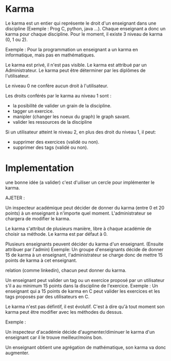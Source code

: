 # Karma

Le karma est un entier qui représente le droit d'un enseignant dans une discipline (Exemple : Prog C, python, java ...).
Chaque enseignant a donc un karma pour chaque discipline. Pour le moment, il existe 3 niveau de karma (0, 1 ou 2).

Exemple : Pour la programmation un enseignant a un karma en informatique, mais pas en mathématiques.

Le karma est privé, il n'est pas visible.
Le karma est attribué par un Administrateur.
Le karma peut être déterminer par les diplômes de l'utilisateur.

Le niveau 0 ne confère aucun droit à l'utilisateur.

Les droits conférés par le karma au niveau 1 sont :
- la posibilité de valider un grain de la discipline.
- tagger un exercice.
- manipler (changer les noeux du graph) le graph savant.
- valider les ressources de la discipline 

Si un utilisateur atteint le niveau 2, en plus des droit du niveau 1, il peut:
* supprimer des exercices (validé ou non).
* supprimer des tags (validé ou non).

# Implementation 

une bonne idée (a valider) c'est d'uiliser un cercle pour implémenter le karma.


<!--
Author : Hugo 
Validator : Jordan
-->

AJETER :

Un inspecteur académique peut décider de donner du karma (entre 0 et 20 points) à un enseignant à n'importe quel moment. L'administrateur se chargera de modifier le karma.


Le karma s'attribut de plusieurs manière, libre à chaque académie de choisir sa méthode. Le karma est par défaut à 0.

Plusieurs enseignants peuvent décider du karma d'un enseignant. (Ensuite attribuer par l'admin)
Exemple: Un groupe d'enseignants décide de donner 15 de karma à un enseignant, l'administrateur se charge donc de mettre 15 points de karma à cet enseignant.

relation (comme linkedin), chacun peut donner du karma.

Un enseignant peut valider un tag ou un exercice proposé par un utilisateur s'il a au minimum 15 points dans la discipline de l'exercice.
Exemple : Un enseignant qui a 15 points de karma en C peut valider les exercices et les tags proposés par des utilisateurs en C.

Le karma n'est pas défintif, il est évolutif. C'est à dire qu'à tout moment son karma peut être modifier avec les méthodes du dessus.

Exemple :

Un inspecteur d'académie décide d'augmenter/diminuer le karma d'un enseignant car il le trouve meilleur/moins bon.

Un enseignant obtient une agrégation de mathématique, son karma va donc augmenter.

<!---






